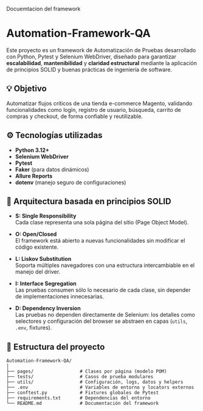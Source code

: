 Docuemtacion del framework
# Automation-Framework-QA

Este proyecto es un framework de Automatización de Pruebas desarrollado con Python, Pytest y Selenium WebDriver, diseñado para garantizar **escalabilidad**, **mantenibilidad** y **claridad estructural** mediante la aplicación de principios SOLID y buenas prácticas de ingeniería de software.

## 💡 Objetivo

Automatizar flujos críticos de una tienda e-commerce Magento, validando funcionalidades como login, registro de usuario, búsqueda, carrito de compras y checkout, de forma confiable y reutilizable.

## ⚙️ Tecnologías utilizadas

- **Python 3.12+**
- **Selenium WebDriver**
- **Pytest**
- **Faker** (para datos dinámicos)
- **Allure Reports**
- **dotenv** (manejo seguro de configuraciones)

## 📐 Arquitectura basada en principios SOLID

- **S: Single Responsibility**  
  Cada clase representa una sola página del sitio (Page Object Model).
  
- **O: Open/Closed**  
  El framework está abierto a nuevas funcionalidades sin modificar el código existente.
  
- **L: Liskov Substitution**  
  Soporta múltiples navegadores con una estructura intercambiable en el manejo del driver.
  
- **I: Interface Segregation**  
  Las pruebas consumen sólo lo necesario de cada clase, sin depender de implementaciones innecesarias.
  
- **D: Dependency Inversion**  
  Las pruebas no dependen directamente de Selenium: los detalles como selectores y configuración del browser se abstraen en capas (`utils`, `.env`, fixtures).

## 📁 Estructura del proyecto

```plaintext
Automation-Framework-QA/
│
├── pages/                 # Clases por página (modelo POM)
├── tests/                 # Casos de prueba modulares
├── utils/                 # Configuración, logs, datos y helpers
├── .env                   # Variables de entorno y locators externos
├── conftest.py            # Fixtures globales de Pytest
├── requirements.txt       # Dependencias del entorno
└── README.md              # Documentación del framework

